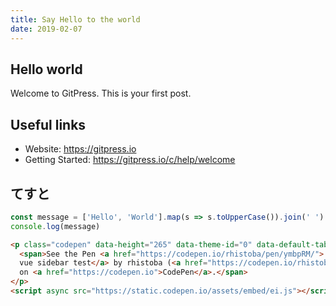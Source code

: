 ```yaml
---
title: Say Hello to the world
date: 2019-02-07
---
```


## Hello world

Welcome to GitPress. This is your first post.

## Useful links

- Website: https://gitpress.io
- Getting Started: https://gitpress.io/c/help/welcome

## てすと

```javascript
const message = ['Hello', 'World'].map(s => s.toUpperCase()).join(' ')
console.log(message)
```

```html
<p class="codepen" data-height="265" data-theme-id="0" data-default-tab="html,result" data-user="rhistoba" data-slug-hash="ymbpRM" style="height: 265px; box-sizing: border-box; display: flex; align-items: center; justify-content: center; border: 2px solid; margin: 1em 0; padding: 1em;" data-pen-title="vue sidebar test">
  <span>See the Pen <a href="https://codepen.io/rhistoba/pen/ymbpRM/">
  vue sidebar test</a> by rhistoba (<a href="https://codepen.io/rhistoba">@rhistoba</a>)
  on <a href="https://codepen.io">CodePen</a>.</span>
</p>
<script async src="https://static.codepen.io/assets/embed/ei.js"></script>
```
